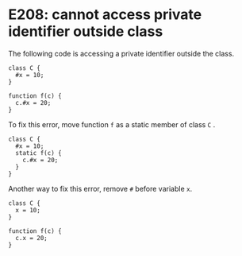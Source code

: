 # E208: cannot access private identifier outside class

The following code is accessing a private identifier outside
the class.

    class C {
      #x = 10;
    }

    function f(c) {
      c.#x = 20;
    }

To fix this error, move function `f` as a static member of
class `C` .

    class C {
      #x = 10;
      static f(c) {
        c.#x = 20;
      }
    }

Another way to fix this error, remove `#` before variable
`x`.

    class C {
      x = 10;
    }

    function f(c) {
      c.x = 20;
    }
